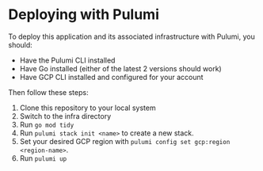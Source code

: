 # Deploying with Pulumi

To deploy this application and its associated infrastructure with Pulumi, you should:

- Have the Pulumi CLI installed
- Have Go installed (either of the latest 2 versions should work)
- Have GCP CLI installed and configured for your account

Then follow these steps:

 1. Clone this repository to your local system
 1. Switch to the infra directory
 1. Run `go mod tidy`
 1. Run `pulumi stack init <name>` to create a new stack.
 1. Set your desired GCP region with `pulumi config set gcp:region <region-name>`.
 1. Run `pulumi up`
